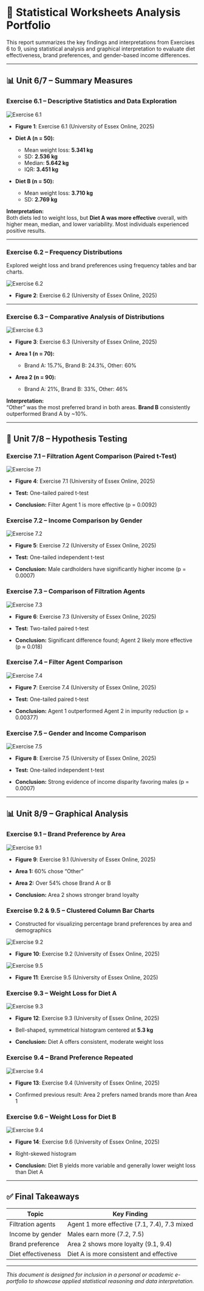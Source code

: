 
# 📘 Statistical Worksheets Analysis Portfolio

This report summarizes the key findings and interpretations from Exercises 6 to 9, using statistical analysis and graphical interpretation to evaluate diet effectiveness, brand preferences, and gender-based income differences.

---

## 📊 Unit 6/7 – Summary Measures

### **Exercise 6.1 – Descriptive Statistics and Data Exploration**

![Exercise 6.1](/Modules/8/img/19.png)

- **Figure 1**: Exercise 6.1 (University of Essex Online, 2025)

- **Diet A (n = 50):**
  - Mean weight loss: **5.341 kg**
  - SD: **2.536 kg**
  - Median: **5.642 kg**
  - IQR: **3.451 kg**
- **Diet B (n = 50):**
  - Mean weight loss: **3.710 kg**
  - SD: **2.769 kg**

**Interpretation:**  
Both diets led to weight loss, but **Diet A was more effective** overall, with higher mean, median, and lower variability. Most individuals experienced positive results.

---

### **Exercise 6.2 – Frequency Distributions**
Explored weight loss and brand preferences using frequency tables and bar charts.

![Exercise 6.2](/Modules/8/img/20.png)

- **Figure 2**: Exercise 6.2 (University of Essex Online, 2025)

---

### **Exercise 6.3 – Comparative Analysis of Distributions**

![Exercise 6.3](/Modules/8/img/21.png)

- **Figure 3**: Exercise 6.3 (University of Essex Online, 2025)

- **Area 1 (n = 70):**
  - Brand A: 15.7%, Brand B: 24.3%, Other: 60%
- **Area 2 (n = 90):**
  - Brand A: 21%, Brand B: 33%, Other: 46%

**Interpretation:**  
“Other” was the most preferred brand in both areas. **Brand B** consistently outperformed Brand A by ~10%.

---

## 🧪 Unit 7/8 – Hypothesis Testing

### **Exercise 7.1 – Filtration Agent Comparison (Paired t-Test)**

![Exercise 7.1](/Modules/8/img/22.png)

- **Figure 4**: Exercise 7.1 (University of Essex Online, 2025)

- **Test:** One-tailed paired t-test
- **Conclusion:** Filter Agent 1 is more effective (p = 0.0092)

### **Exercise 7.2 – Income Comparison by Gender**

![Exercise 7.2](/Modules/8/img/23.png)

- **Figure 5**: Exercise 7.2 (University of Essex Online, 2025)


- **Test:** One-tailed independent t-test
- **Conclusion:** Male cardholders have significantly higher income (p = 0.0007)

### **Exercise 7.3 – Comparison of Filtration Agents**

![Exercise 7.3](/Modules/8/img/24.png)

- **Figure 6**: Exercise 7.3 (University of Essex Online, 2025)

- **Test:** Two-tailed paired t-test
- **Conclusion:** Significant difference found; Agent 2 likely more effective (p ≈ 0.018)

### **Exercise 7.4 – Filter Agent Comparison**

![Exercise 7.4](/Modules/8/img/25.png)

- **Figure 7**: Exercise 7.4 (University of Essex Online, 2025)

- **Test:** One-tailed paired t-test
- **Conclusion:** Agent 1 outperformed Agent 2 in impurity reduction (p = 0.00377)

### **Exercise 7.5 – Gender and Income Comparison**

![Exercise 7.5](/Modules/8/img/26.png)

- **Figure 8**: Exercise 7.5 (University of Essex Online, 2025)

- **Test:** One-tailed independent t-test
- **Conclusion:** Strong evidence of income disparity favoring males (p = 0.0007)

---

## 📊 Unit 8/9 – Graphical Analysis

### **Exercise 9.1 – Brand Preference by Area**

![Exercise 9.1](/Modules/8/img/27.png)

- **Figure 9**: Exercise 9.1 (University of Essex Online, 2025)

- **Area 1:** 60% chose “Other”
- **Area 2:** Over 54% chose Brand A or B
- **Conclusion:** Area 2 shows stronger brand loyalty

### **Exercise 9.2 & 9.5 – Clustered Column Bar Charts**
- Constructed for visualizing percentage brand preferences by area and demographics

![Exercise 9.2](/Modules/8/img/28.png)

- **Figure 10**: Exercise 9.2 (University of Essex Online, 2025)


![Exercise 9.5](/Modules/8/img/31.png)

- **Figure 11**: Exercise 9.5 (University of Essex Online, 2025)


### **Exercise 9.3 – Weight Loss for Diet A**

![Exercise 9.3](/Modules/8/img/29.png)

- **Figure 12**: Exercise 9.3 (University of Essex Online, 2025)

- Bell-shaped, symmetrical histogram centered at **5.3 kg**
- **Conclusion:** Diet A offers consistent, moderate weight loss

### **Exercise 9.4 – Brand Preference Repeated**

![Exercise 9.4](/Modules/8/img/30.png)

- **Figure 13**: Exercise 9.4 (University of Essex Online, 2025)

- Confirmed previous result: Area 2 prefers named brands more than Area 1

### **Exercise 9.6 – Weight Loss for Diet B**

![Exercise 9.4](/Modules/8/img/32.png)

- **Figure 14**: Exercise 9.6 (University of Essex Online, 2025)

- Right-skewed histogram
- **Conclusion:** Diet B yields more variable and generally lower weight loss than Diet A

---

## ✅ Final Takeaways

| Topic                    | Key Finding                                 |
|--------------------------|---------------------------------------------|
| Filtration agents        | Agent 1 more effective (7.1, 7.4), 7.3 mixed |
| Income by gender         | Males earn more (7.2, 7.5)                   |
| Brand preference         | Area 2 shows more loyalty (9.1, 9.4)         |
| Diet effectiveness       | Diet A is more consistent and effective      |

---

*This document is designed for inclusion in a personal or academic e-portfolio to showcase applied statistical reasoning and data interpretation.*
